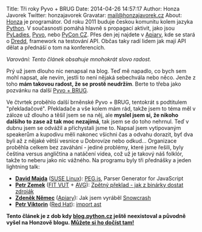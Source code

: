 Title: Tři roky Pyvo + BRUG
Date: 2014-04-26 14:57:17
Author: Honza Javorek
Twitter: honzajavorek
Gravatar: mail@honzajavorek.cz
About: [Honza](http://honzajavorek.cz) je programátor. Od roku 2011 buduje českou komunitu kolem jazyka [Python](http://python.cz/). V současnosti pomáhá hlavně s propagací aktivit, jako jsou [PyLadies](http://pyladies.cz/), [Pyvo](http://pyvo.cz/), nebo [PyCon CZ](https://cz.pycon.org/). Přes den jej najdete v [Apiary](https://apiary.io/), kde se stará o [Dredd](https://github.com/apiaryio/dredd), framework na testování API. Občas taky radí lidem jak mají API dělat a přednáší o tom na konferencích.

*Varování: Tento článek obsahuje mnohokrát slovo radost.*

Prý už jsem dlouho nic nenapsal na blog. Teď mě napadlo, co bych sem mohl napsat, ale nevím, jestli to není nějaká sebechvála nebo něco. Jenže z toho **mám takovou radost, že se prostě neudržím**. Berte to třeba jako pozvánku na další [Pyvo + BRUG](http://lanyrd.com/series/brno-pyvo/).

Ve čtvrtek proběhlo další brněnské Pyvo + BRUG, tentokrát s podtitulem "překladačové". Překladače a vše kolem mám rád, takže jsem to téma měl v záloze už dlouho a těšil jsem se na něj, ale **myslel jsem si, že nikoho dalšího to zase až tak moc nezajímá**, tak jsem se do toho nehrnul. Teď v dubnu jsem se odvážil a přichystali jsme to. Napsal jsem vytipovaným speakerům a kupodivu měli nakonec všichni čas a odvahu dorazit, byť dva byli až z nějaké větší vesnice u Dobrovíze nebo odkud... Organizace proběhla celkem bez zaváhání - jediné problémy, které jsme řešili, byly čeština versus angličtina a natáčení videa, což už je takový náš folklór, takže to neberu jako nic vážného. Na programu byly tři přednášky a jeden lightning talk:

- **[David Majda](http://majda.cz/)** ([SUSE Linux](https://www.suse.com/cs-cz/)): [PEG.js](http://pegjs.majda.cz/), Parser Generator for JavaScript
- **[Petr Zemek](http://www.fit.vutbr.cz/~izemek/)** ([FIT VUT](http://www.fit.vutbr.cz/) + [AVG](http://www.avg.com/cz-cs/)): [Zpětný překlad - jak z binárky dostat zdroják](http://www.superlectures.com/barcampbrno2013/od-hamburgeru-ke-krave-aneb-jak-z-binarky-ziskat-zdrojak)
- **[Zdeněk Němec](http://zdne.org/)** ([Apiary](http://apiary.io/)): Jak jsem vyráběl [Snowcrash](https://github.com/apiaryio/snowcrash)
- **[Petr Viktorin](http://encukou.cz/)** ([Red Hat](http://www.redhat.com/)): [import ast](https://docs.python.org/3.5/library/ast.html)

**Tento článek je z dob kdy [blog.python.cz](http://blog.python.cz) ještě neexistoval a původně vyšel na Honzově blogu. [Můžete si ho dočíst tam!](http://honzajavorek.cz/blog/tri-roky-pyvo-brug/)**
